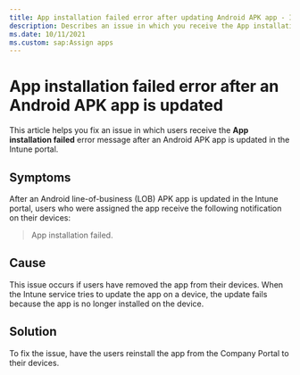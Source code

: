 ```yaml
---
title: App installation failed error after updating Android APK app - Intune
description: Describes an issue in which you receive the App installation failed error message after an Android APK app is updated in the Intune portal. This issue occurs if you have removed the app from the device.
ms.date: 10/11/2021
ms.custom: sap:Assign apps
---
```

# App installation failed error after an Android APK app is updated

This article helps you fix an issue in which users receive the **App installation failed** error message after an Android APK app is updated in the Intune portal.

## Symptoms

After an Android line-of-business (LOB) APK app is updated in the Intune portal, users who were assigned the app receive the following notification on their devices:

> App installation failed.

## Cause

This issue occurs if users have removed the app from their devices. When the Intune service tries to update the app on a device, the update fails because the app is no longer installed on the device.

## Solution

To fix the issue, have the users reinstall the app from the Company Portal to their devices.
